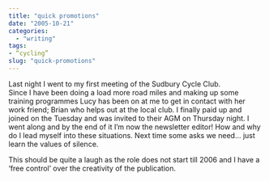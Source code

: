 ```yaml
---
title: "quick promotions"
date: "2005-10-21"
categories: 
  - "writing"
tags:
- “cycling”
slug: "quick-promotions"
---
```


Last night I went to my first meeting of the Sudbury Cycle Club.  
Since I have been doing a load more road miles and making up some training programmes Lucy has been on at me to get in contact with her work friend; Brian who helps out at the local club. I finally paid up and joined on the Tuesday and was invited to their AGM on Thursday night. I went along and by the end of it I’m now the newsletter editor! How and why do I lead myself into these situations. Next time some asks we need… just learn the values of silence.  

This should be quite a laugh as the role does not start till 2006 and I have a ‘free control’ over the creativity of the publication.
